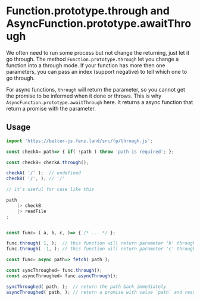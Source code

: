 # Function.prototype.through and AsyncFunction.prototype.awaitThrough

We often need to run some process but not change the returning, just let it go through. 
The method `Function.prototype.through` let you change a function into a through mode. 
If your function has more then one parameters, you can pass an index (support negative) to tell which one to go through. 

For async functions, `through` will return the parameter, so you cannot get the promise to be informed when it done or throws. 
This is why `AsyncFunction.prototype.awaitThrough` here. It returns a async function that return a promise with the parameter. 

## Usage

```javascript
import 'https://better-js.fenz.land/src/fp/through.js';

const checkA= path=> { if( !path ) throw 'path is required'; };

const checkB= checkA.through();

checkA( '/' );  // undefined
checkB( '/', ); // '/'

// it's useful for case like this

path
	|> checkB
	|> readFile
;


const func= ( a, b, c, )=> { /* ... */ };

func.through( 1, );  // this function will return parameter 'b' through
func.through( -1, ); // this function will return parameter 'c' through

```

```javascript
const func= async path=> fetch( path );

const syncThroughed= func.through();
const asyncThroughed= func.asyncThrough();

syncThroughed( path, );  // return the path back immediately
asyncThroughed( path, ); // return a promise with value `path` and resolved when fetch done

```
